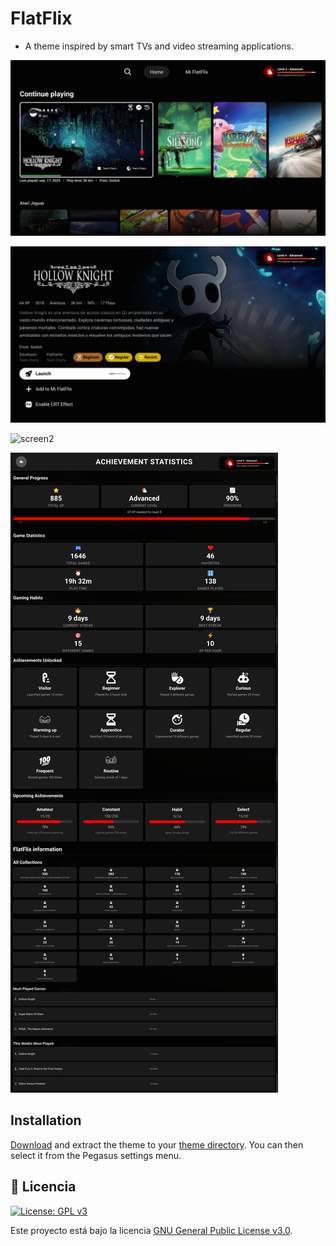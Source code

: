 # FlatFlix

- A theme inspired by smart TVs and video streaming applications.


![screen](https://github.com/ZagonAb/FlatFlix/blob/4838adf669faa8122cf045ebee039d9804a79a38/.meta/screenshots/screen0.png)

![screen1](https://github.com/ZagonAb/FlatFlix/blob/4838adf669faa8122cf045ebee039d9804a79a38/.meta/screenshots/screen1.png)

![screen2](https://github.com/ZagonAb/FlatFlix/blob/4838adf669faa8122cf045ebee039d9804a79a38/.meta/screenshots/screen2.pngf)

![screen3](https://github.com/ZagonAb/FlatFlix/blob/d1400a015b2053db69877372f35585d731b25057/.meta/screenshots/screen3.png)


## Installation

[Download]() and extract the theme to your [theme directory](http://pegasus-frontend.org/docs/user-guide/installing-themes). You can then select it from the Pegasus settings menu.

## 📜 Licencia

[![License: GPL v3](https://img.shields.io/badge/License-GPLv3-blue.svg)](https://www.gnu.org/licenses/gpl-3.0)

Este proyecto está bajo la licencia [GNU General Public License v3.0](https://www.gnu.org/licenses/gpl-3.0.txt).


